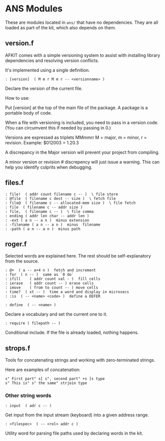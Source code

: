 # ANS Modules

These are modules located in `ans/`  that have no dependencies.  They are all loaded as part of the kit, which also depends on them.

## version.f

AFKIT comes with a simple versioning system to assist with installing library dependencies and resolving version conflicts.

It's implemented using a single definition.

```
: [version]  ( M m r M m r -- <versionname> )
```
Declare the version of the current file.

How to use:

Put [version] at the top of the main file of the package.  A package is a portable body of code.

When a file with versioning is included, you need to pass in a version code.  (You can circumvent this if needed by passing in 0.)

Versions are expressed as triplets MMmmrr M = major, m = minor, r = revision.  Example: $012003 = 1.20.3

A discrepancy in the Major version will prevent your project from compiling.

A minor version or revision # discrepency will just issue a warning.  This can help you identify culprits when debugging.

## files.f

```
: file!  ( addr count filename c -- )  \ file store
: @file  ( filename c dest -- size )  \ fetch file
: file@  ( filename c -- allocated-mem size )  \ file fetch
: file  ( filename c -- addr size )
: file,  ( filename c -- )  \ file comma
: ending ( addr len char -- addr len )
: -ext ( a n -- a n )  minus extension
: -filename ( a n -- a n )  minus  filename
: -path ( a n -- a n )  minus path
```


## roger.f

Selected words are explained here.  The rest should be self-explanatory from the source.

```
: @+  ( a -- a+4 n )  fetch and increment
: for  ( n -- )  same as `0 do`
: ifill    ( addr count val - )  fill cells
: ierase   ( addr count -- ) erase cells
: imove    ( from to count -- ) move cells
: time?  ( xt -- )  time a word and display in microsecs
: :is  ( -- <name> <code> )  define a DEFER
```

```
: define  ( -- <name> )
```

Declare a vocabulary and set the current one to it.

```
: require ( filepath -- )
```
Conditional include.  If the file is already loaded, nothing happens.


## strops.f

Tools for concatenating strings and working with zero-terminated strings.

Here are examples of concatenation:

```
s" First part" s[ s", second part" +s ]s type
s" This is" s" the same" strjoin type
```

### Other string words

```
: input  ( adr c -- )
```

Get input from the input stream (keyboard) into a given address range.

```
: <filespec>  ( -- <rol> addr c )
```

Utility word for parsing file paths used by declaring words in the kit.